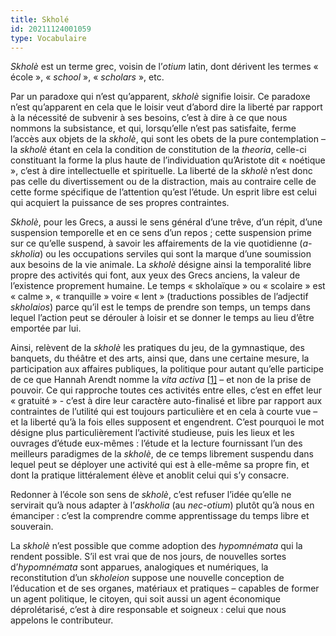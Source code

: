 ```yaml
---
title: Skholé
id: 20211124001059
type: Vocabulaire
---
```


*Skholè* est un terme grec, voisin de l’*otium* latin, dont dérivent les termes « école », « *school* », « *scholars* », etc.

Par un paradoxe qui n’est qu’apparent, *skholè* signifie loisir. Ce paradoxe n’est qu’apparent en cela que le loisir veut d’abord dire la liberté par rapport à la nécessité de subvenir à ses besoins, c’est à dire à ce que nous nommons la subsistance, et qui, lorsqu’elle n’est pas satisfaite, ferme l’accès aux objets de la *skholè*, qui sont les obets de la pure contemplation – la *skholè* étant en cela la condition de constitution de la *theoria*, celle-ci constituant la forme la plus haute de l’individuation qu’Aristote dit « noétique », c’est à dire intellectuelle et spirituelle. La liberté de la *skholè* n’est donc pas celle du divertissement ou de la distraction, mais au contraire celle de cette forme spécifique de l’attention qu’est l’étude. Un esprit libre est celui qui acquiert la puissance de ses propres contraintes.

*Skholè*, pour les Grecs, a aussi le sens général d’une trêve, d’un répit, d’une suspension temporelle et en ce sens d’un repos ; cette suspension prime sur ce qu’elle suspend, à savoir les affairements de la vie quotidienne (*a-skholia*) ou les occupations serviles qui sont la marque d’une soumission aux besoins de la vie animale. La *skholè* désigne ainsi la temporalité libre propre des activités qui font, aux yeux des Grecs anciens, la valeur de l’existence proprement humaine. Le temps « skholaïque » ou « scolaire » est « calme », « tranquille » voire « lent » (traductions possibles de l’adjectif *skholaios*) parce qu’il est le temps de prendre son temps, un temps dans lequel l’action peut se dérouler à loisir et se donner le temps au lieu d’être emportée par lui.

Ainsi, relèvent de la *skholè* les pratiques du jeu, de la gymnastique, des banquets, du théâtre et des arts, ainsi que, dans une certaine mesure, la participation aux affaires publiques, la politique pour autant qu’elle participe de ce que Hannah Arendt nomme la *vita activa* [[1\]](https://arsindustrialis.org/vocabulaire-skhole#_ftn1) – et non de la prise de pouvoir. Ce qui rapproche toutes ces activités entre elles, c’est en effet leur « gratuité » - c’est à dire leur caractère auto-finalisé et libre par rapport aux contraintes de l’utilité qui est toujours particulière et en cela à courte vue – et la liberté qu’à la fois elles supposent et engendrent. C’est pourquoi le mot désigne plus particulièrement l’activité studieuse, puis les lieux et les ouvrages d’étude eux-mêmes : l’étude et la lecture fournissant l’un des meilleurs paradigmes de la *skholè*, de ce temps librement suspendu dans lequel peut se déployer une activité qui est à elle-même sa propre fin, et dont la pratique littéralement élève et anoblit celui qui s’y consacre.

Redonner à l’école son sens de *skholè*, c’est refuser l’idée qu’elle ne servirait qu’à nous adapter à l’*askholia* (au *nec-otium*) plutôt qu’à nous en émanciper : c’est la comprendre comme apprentissage du temps libre et souverain.

La *skholè* n’est possible que comme adoption des *hypomnémata* qui la rendent possible. S’il est vrai que de nos jours, de nouvelles sortes d’*hypomnémata* sont apparues, analogiques et numériques, la reconstitution d’un *skholeion* suppose une nouvelle conception de l’éducation et de ses organes, matériaux et pratiques – capables de former un agent politique, le citoyen, qui soit aussi un agent économique déprolétarisé, c’est à dire responsable et soigneux : celui que nous appelons le contributeur.
